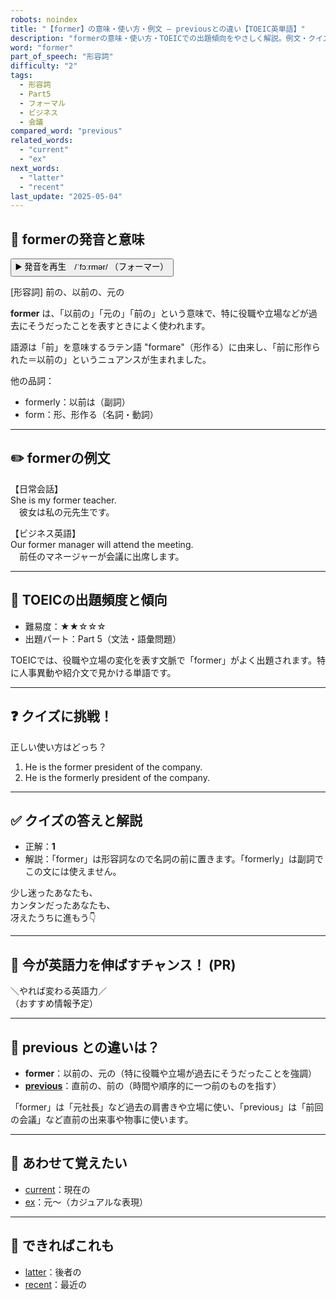 ```yaml
---
robots: noindex
title: "【former】の意味・使い方・例文 ― previousとの違い【TOEIC英単語】"
description: "formerの意味・使い方・TOEICでの出題傾向をやさしく解説。例文・クイズ付きでpreviousとの違いもわかりやすく学べます。"
word: "former"
part_of_speech: "形容詞"
difficulty: "2"
tags:
  - 形容詞
  - Part5
  - フォーマル
  - ビジネス
  - 会議
compared_word: "previous"
related_words:
  - "current"
  - "ex"
next_words:
  - "latter"
  - "recent"
last_update: "2025-05-04"
---
```


## 🔰 formerの発音と意味

<button class="play-audio" onclick="playTTS('former')">
  <span class="play-audio-main">
    ▶️ 発音を再生　/ˈfɔːrmər/
  </span>
  <span class="play-audio-sub">
    （フォーマー）
  </span>
</button>

[形容詞] 前の、以前の、元の

**former** は、「以前の」「元の」「前の」という意味で、特に役職や立場などが過去にそうだったことを表すときによく使われます。

語源は「前」を意味するラテン語 "formare"（形作る）に由来し、「前に形作られた＝以前の」というニュアンスが生まれました。

他の品詞：  
- formerly：以前は（副詞）
- form：形、形作る（名詞・動詞）

---

## ✏️ formerの例文

【日常会話】  
She is my former teacher.  
　彼女は私の元先生です。

【ビジネス英語】  
Our former manager will attend the meeting.  
　前任のマネージャーが会議に出席します。

---

## 🎯 TOEICの出題頻度と傾向

- 難易度：★★☆☆☆
- 出題パート：Part 5（文法・語彙問題）

TOEICでは、役職や立場の変化を表す文脈で「former」がよく出題されます。特に人事異動や紹介文で見かける単語です。

---

## ❓ クイズに挑戦！

正しい使い方はどっち？

1. He is the former president of the company.  
2. He is the formerly president of the company.

---

## ✅ クイズの答えと解説

- 正解：**1**
- 解説：「former」は形容詞なので名詞の前に置きます。「formerly」は副詞でこの文には使えません。

少し迷ったあなたも、  
カンタンだったあなたも、  
冴えたうちに進もう👇️

---

## 🚀 今が英語力を伸ばすチャンス！ (PR)

<div class="info-center">
＼やれば変わる英語力／<br>  
（おすすめ情報予定）
</div>

---

## 🤔  previous との違いは？

- **former**：以前の、元の（特に役職や立場が過去にそうだったことを強調）
- **[previous](/word/previous)**：直前の、前の（時間や順序的に一つ前のものを指す）

「former」は「元社長」など過去の肩書きや立場に使い、「previous」は「前回の会議」など直前の出来事や物事に使います。

---

## 🧩 あわせて覚えたい

- [current](/word/current)：現在の
- [ex](/word/ex)：元～（カジュアルな表現）

---

## 📖 できればこれも

- [latter](/word/latter)：後者の
- [recent](/word/recent)：最近の

<!-- cvid: aid48_bid28 -->
